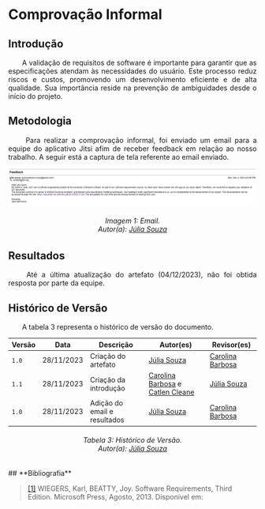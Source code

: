 # **Comprovação Informal**

## **Introdução**
<p align="justify">
&emsp;&emsp;A validação de requisitos de software é importante para garantir que as especificações atendam às necessidades do usuário. Este processo reduz riscos e custos, promovendo um desenvolvimento eficiente e de alta qualidade. Sua importância reside na prevenção de ambiguidades desde o início do projeto.
</p>

## **Metodologia**
<p align="justify">
&emsp;&emsp; Para realizar a comprovação informal, foi enviado um  email para a equipe do aplicativo Jitsi afim de receber feedback em relação ao nosso trabalho. A seguir está a captura de tela referente ao email enviado.
</p>
<img src="https://raw.githubusercontent.com/Requisitos-de-Software/2023.2-Jitsi/main/docs/assets/Captura%20de%20tela%202023-12-04%20201025.png" alt="Setas" width=2000px>

<h6 align="center"> Imagem 1: Email.
<br> Autor(a): <a href="https://github.com/JuliaSSouza">Júlia Souza</a></h6>


## **Resultados**
<p align="justify">
&emsp;&emsp; Até a última atualização do artefato (04/12/2023), não foi obtida resposta por parte da equipe.
</p>


## **Histórico de Versão**
<p align="justify">
&emsp;&emsp;A tabela 3 representa o histórico de versão do documento.
</p>

| Versão | Data       | Descrição           | Autor(es)                                                                                           | Revisor(es)                                     |
|--------|------------|---------------------|-----------------------------------------------------------------------------------------------------|-------------------------------------------------|
| `1.0`  | 28/11/2023 | Criação do artefato |  [Júlia Souza](https://github.com/JuliaSSouza)  | [Carolina Barbosa](https://github.com/CarolinaBarb) ||
| `1.1`  | 28/11/2023 | Criação da introdução |  [Carolina Barbosa](https://github.com/CarolinaBarb) e [Catlen Cleane](https://github.com/catlenc)  | [Júlia Souza](https://github.com/JuliaSSouza)|| 
| `1.0`  | 28/11/2023 | Adição do email e resultados|  [Júlia Souza](https://github.com/JuliaSSouza)  | [Carolina Barbosa](https://github.com/CarolinaBarb) ||


<h6 align="center"> Tabela 3: Histórico de Versão.
<br> Autor(a): <a href="https://github.com/JuliaSSouza">Júlia Souza</a></h6>
## **Bibliografia**

> <a href="https://aprender3.unb.br/pluginfile.php/2692778/mod_resource/content/2/PriorizaA%CC%83%C2%A7A%CC%83%C2%A3o%20de%20Req.pdf">[1]</a> WIEGERS, Karl, BEATTY, Joy. Software Requirements, Third Edition. Microsoft Press, Agosto, 2013. Disponível em:

